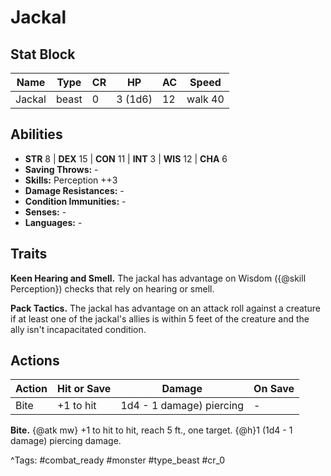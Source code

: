 # Jackal

## Stat Block

| Name | Type | CR | HP | AC | Speed |
|------|------|----|----|----|-------|
| Jackal | beast | 0 | 3 (1d6) | 12 | walk 40 |

## Abilities

- **STR** 8 | **DEX** 15 | **CON** 11 | **INT** 3 | **WIS** 12 | **CHA** 6
- **Saving Throws:** -  
- **Skills:** Perception ++3  
- **Damage Resistances:** -  
- **Condition Immunities:** -  
- **Senses:** -  
- **Languages:** -

## Traits

**Keen Hearing and Smell.** The jackal has advantage on Wisdom ({@skill Perception}) checks that rely on hearing or smell.

**Pack Tactics.** The jackal has advantage on an attack roll against a creature if at least one of the jackal's allies is within 5 feet of the creature and the ally isn't incapacitated condition.


## Actions

| Action | Hit or Save | Damage | On Save |
|--------|--------------|--------|----------|
| Bite | +1 to hit | 1d4 - 1 damage) piercing | - |

**Bite.** {@atk mw} +1 to hit to hit, reach 5 ft., one target. {@h}1 (1d4 - 1 damage) piercing damage.


^Tags: #combat_ready #monster #type_beast #cr_0